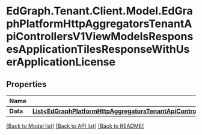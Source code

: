 # EdGraph.Tenant.Client.Model.EdGraphPlatformHttpAggregatorsTenantApiControllersV1ViewModelsResponsesApplicationTilesResponseWithUserApplicationLicense

## Properties

Name | Type | Description | Notes
------------ | ------------- | ------------- | -------------
**Data** | [**List&lt;EdGraphPlatformHttpAggregatorsTenantApiControllersV1ViewModelsResponsesApplicationTileResponseWithUserApplicationLicense&gt;**](EdGraphPlatformHttpAggregatorsTenantApiControllersV1ViewModelsResponsesApplicationTileResponseWithUserApplicationLicense.md) |  | [optional] 

[[Back to Model list]](../README.md#documentation-for-models) [[Back to API list]](../README.md#documentation-for-api-endpoints) [[Back to README]](../README.md)

